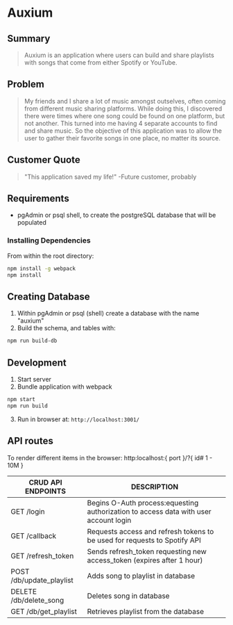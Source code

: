 # Auxium #

<!-- 
> This material was originally posted [here](http://www.quora.com/What-is-Amazons-approach-to-product-development-and-product-management). It is reproduced here for posterities sake.

There is an approach called "working backwards" that is widely used at Amazon. They work backwards from the customer, rather than starting with an idea for a product and trying to bolt customers onto it. While working backwards can be applied to any specific product decision, using this approach is especially important when developing new products or features.

For new initiatives a product manager typically starts by writing an internal press release announcing the finished product. The target audience for the press release is the new/updated product's customers, which can be retail customers or internal users of a tool or technology. Internal press releases are centered around the customer problem, how current solutions (internal or external) fail, and how the new product will blow away existing solutions.

If the benefits listed don't sound very interesting or exciting to customers, then perhaps they're not (and shouldn't be built). Instead, the product manager should keep iterating on the press release until they've come up with benefits that actually sound like benefits. Iterating on a press release is a lot less expensive than iterating on the product itself (and quicker!).

If the press release is more than a page and a half, it is probably too long. Keep it simple. 3-4 sentences for most paragraphs. Cut out the fat. Don't make it into a spec. You can accompany the press release with a FAQ that answers all of the other business or execution questions so the press release can stay focused on what the customer gets. My rule of thumb is that if the press release is hard to write, then the product is probably going to suck. Keep working at it until the outline for each paragraph flows. 

Oh, and I also like to write press-releases in what I call "Oprah-speak" for mainstream consumer products. Imagine you're sitting on Oprah's couch and have just explained the product to her, and then you listen as she explains it to her audience. That's "Oprah-speak", not "Geek-speak".

Once the project moves into development, the press release can be used as a touchstone; a guiding light. The product team can ask themselves, "Are we building what is in the press release?" If they find they're spending time building things that aren't in the press release (overbuilding), they need to ask themselves why. This keeps product development focused on achieving the customer benefits and not building extraneous stuff that takes longer to build, takes resources to maintain, and doesn't provide real customer benefit (at least not enough to warrant inclusion in the press release).
 -->

## Summary ##
  > Auxium is an application where users can build and share playlists with songs that come from either Spotify or YouTube.

## Problem ##
  > My friends and I share a lot of music amongst outselves, often coming from different music sharing platforms. While doing this, I discovered there were times where one song could be found on one platform, but not another. This turned into me having 4 separate accounts to find and share music. 
So the objective of this application was to allow the user to gather their favorite songs in one place, no matter its source. 

## Customer Quote ##
  > "This application saved my life!" -Future customer, probably

## Requirements

- pgAdmin or psql shell, to create the postgreSQL database that will be populated

### Installing Dependencies
From within the root directory:

```sh
npm install -g webpack
npm install
```

## Creating Database
1. Within pgAdmin or psql (shell) create a database with the name "auxium"
2. Build the schema, and tables with:

```sh
npm run build-db
```

## Development
1. Start server
2. Bundle application with webpack
```sh
npm start
npm run build
```
3. Run in browser at: 
```http://localhost:3001/```

## API routes
To render different items in the browser: http:localhost:{ port }/?{ id# 1 - 10M }

|CRUD API ENDPOINTS           | DESCRIPTION                                                                          |
|-----------------------------|--------------------------------------------------------------------------------------|
|GET      /login              | Begins O-Auth process:equesting authorization to access data with user account login |
|GET      /callback           | Requests access and refresh tokens to be used for requests to Spotify API            |
|GET      /refresh_token      | Sends refresh_token requesting new access_token (expires after 1 hour)               |
|POST     /db/update_playlist | Adds song to playlist in database                                                    |
|DELETE   /db/delete_song     | Deletes song in database                                                             |
|GET      /db/get_playlist    | Retrieves playlist from the database                                                 |

